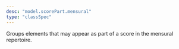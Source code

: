 ```yaml
---
desc: "model.scorePart.mensural"
type: "classSpec"
---
```


Groups elements that may appear as part of a score in the mensural repertoire.